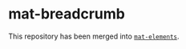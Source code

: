 # mat-breadcrumb

This repository has been merged into [`mat-elements`](https://github.com/expandjs/mat-elements).
